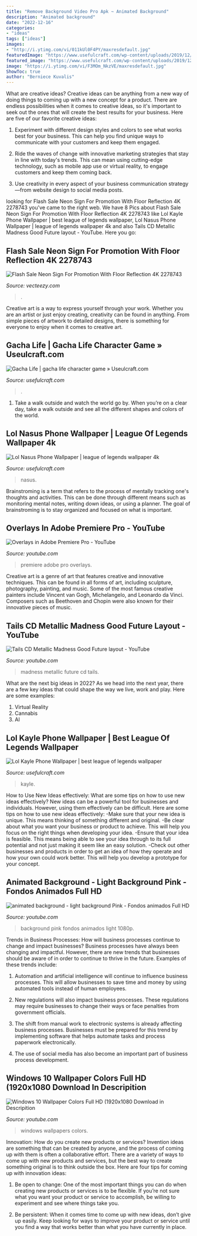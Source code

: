 ```yaml
---
title: "Remove Background Video Pro Apk ~ Animated Background"
description: "Animated background"
date: "2022-12-16"
categories:
- "ideas"
tags: ["ideas"]
images:
- "http://i.ytimg.com/vi/011kUl0F4PY/maxresdefault.jpg"
featuredImage: "https://www.usefulcraft.com/wp-content/uploads/2019/12/gacha-life-15.jpg"
featured_image: "https://www.usefulcraft.com/wp-content/uploads/2019/12/lol-kayle-phone-wallpaper-26.jpg"
image: "https://i.ytimg.com/vi/F3MOm_NkzVE/maxresdefault.jpg"
ShowToc: true
author: "Berniece Kuvalis"
---
```



What are creative ideas?
Creative ideas can be anything from a new way of doing things to coming up with a new concept for a product. There are endless possibilities when it comes to creative ideas, so it's important to seek out the ones that will create the best results for your business. Here are five of our favorite creative ideas: 
1. Experiment with different design styles and colors to see what works best for your business. This can help you find unique ways to communicate with your customers and keep them engaged.

2. Ride the waves of change with innovative marketing strategies that stay in line with today's trends. This can mean using cutting-edge technology, such as mobile app use or virtual reality, to engage customers and keep them coming back. 

3. Use creativity in every aspect of your business communication strategy—from website design to social media posts.

	

		
looking for Flash Sale Neon Sign For Promotion With Floor Reflection 4K 2278743 you've came to the right web. We have 8 Pics about Flash Sale Neon Sign For Promotion With Floor Reflection 4K 2278743 like Lol Kayle Phone Wallpaper | best league of legends wallpaper, Lol Nasus Phone Wallpaper | league of legends wallpaper 4k and also Tails CD Metallic Madness Good Future layout - YouTube. Here you go:
		
    
## Flash Sale Neon Sign For Promotion With Floor Reflection 4K 2278743

<img loading=lazy src="https://static.vecteezy.com/system/resources/thumbnails/002/278/743/original/flash-sale-neon-sign-for-promotion-with-floor-reflection-4k-free-video.jpg" onerror="this.onerror=null;this.src='https://tse2.mm.bing.net/th?id=OIP.JaKZFUdehpAlpFfGxF5RogHaEK&amp;pid=15.1';" alt="Flash Sale Neon Sign For Promotion With Floor Reflection 4K 2278743">

_Source: vecteezy.com_

>. 

	

Creative art is a way to express yourself through your work. Whether you are an artist or just enjoy creating, creativity can be found in anything. From simple pieces of artwork to detailed designs, there is something for everyone to enjoy when it comes to creative art.

    
## Gacha Life | Gacha Life Character Game » Useulcraft.com

<img loading=lazy src="https://www.usefulcraft.com/wp-content/uploads/2019/12/gacha-life-15.jpg" onerror="this.onerror=null;this.src='https://tse2.mm.bing.net/th?id=OIP.eg4pHSrp1GUm6msk9ZDCTgHaHa&amp;pid=15.1';" alt="Gacha Life | gacha life character game » Useulcraft.com">

_Source: usefulcraft.com_

>. 

	

1) Take a walk outside and watch the world go by. When you’re on a clear day, take a walk outside and see all the different shapes and colors of the world.

    
## Lol Nasus Phone Wallpaper | League Of Legends Wallpaper 4k

<img loading=lazy src="https://www.usefulcraft.com/wp-content/uploads/2019/12/lol-nasus-phone-wallpaper-24.jpg" onerror="this.onerror=null;this.src='https://tse4.mm.bing.net/th?id=OIP.LCEH_mT0GoS5VMuzCWFWFwHaKL&amp;pid=15.1';" alt="Lol Nasus Phone Wallpaper | league of legends wallpaper 4k">

_Source: usefulcraft.com_

>nasus. 

	

Brainstroming is a term that refers to the process of mentally tracking one's thoughts and activities. This can be done through different means such as monitoring mental notes, writing down ideas, or using a planner. The goal of brainstroming is to stay organized and focused on what is important.

    
## Overlays In Adobe Premiere Pro - YouTube

<img loading=lazy src="http://i.ytimg.com/vi/011kUl0F4PY/maxresdefault.jpg" onerror="this.onerror=null;this.src='https://tse4.mm.bing.net/th?id=OIP.wEjOHWZkmYbKmsgtH5vf5AHaEK&amp;pid=15.1';" alt="Overlays in Adobe Premiere Pro - YouTube">

_Source: youtube.com_

>premiere adobe pro overlays. 

	

Creative art is a genre of art that features creative and innovative techniques. This can be found in all forms of art, including sculpture, photography, painting, and music. Some of the most famous creative painters include Vincent van Gogh, Michelangelo, and Leonardo da Vinci. Composers such as Beethoven and Chopin were also known for their innovative pieces of music.

    
## Tails CD Metallic Madness Good Future Layout - YouTube

<img loading=lazy src="https://i.ytimg.com/vi/AH_TQPjF4CY/maxresdefault.jpg" onerror="this.onerror=null;this.src='https://tse1.mm.bing.net/th?id=OIP._8ayvVF7phegM0xkQ6eefwHaEK&amp;pid=15.1';" alt="Tails CD Metallic Madness Good Future layout - YouTube">

_Source: youtube.com_

>madness metallic future cd tails. 

	

What are the next big ideas in 2022?
As we head into the next year, there are a few key ideas that could shape the way we live, work and play. Here are some examples: 
1. Virtual Reality 
2. Cannabis 
3. AI 

    
## Lol Kayle Phone Wallpaper | Best League Of Legends Wallpaper

<img loading=lazy src="https://www.usefulcraft.com/wp-content/uploads/2019/12/lol-kayle-phone-wallpaper-26.jpg" onerror="this.onerror=null;this.src='https://tse3.mm.bing.net/th?id=OIP.W57b_a9FeQHkT9EKRXDFyAHaKM&amp;pid=15.1';" alt="Lol Kayle Phone Wallpaper | best league of legends wallpaper">

_Source: usefulcraft.com_

>kayle. 

	

How to Use New Ideas effectively: What are some tips on how to use new ideas effectively?
New ideas can be a powerful tool for businesses and individuals. However, using them effectively can be difficult. Here are some tips on how to use new ideas effectively: 
-Make sure that your new idea is unique. This means thinking of something different and original. 
-Be clear about what you want your business or product to achieve. This will help you focus on the right things when developing your idea. 
-Ensure that your idea is feasible. This means being able to see your idea through to its full potential and not just making it seem like an easy solution. 
-Check out other businesses and products in order to get an idea of how they operate and how your own could work better. This will help you develop a prototype for your concept.

    
## Animated Background - Light Background Pink - Fondos Animados Full HD

<img loading=lazy src="https://i.ytimg.com/vi/Zjmm5Xpw8xE/maxresdefault.jpg" onerror="this.onerror=null;this.src='https://tse1.mm.bing.net/th?id=OIP.Qu5ZGq-g_UucLdao8O7ylwHaEK&amp;pid=15.1';" alt="animated background - light background Pink - Fondos animados Full HD">

_Source: youtube.com_

>background pink fondos animados light 1080p. 

	

Trends in Business Processes: How will business processes continue to change and impact businesses?
Business processes have always been changing and impactful. However, there are new trends that businesses should be aware of in order to continue to thrive in the future. Examples of these trends include:
1. Automation and artificial intelligence will continue to influence business processes. This will allow businesses to save time and money by using automated tools instead of human employees.

2. New regulations will also impact business processes. These regulations may require businesses to change their ways or face penalties from government officials.

3. The shift from manual work to electronic systems is already affecting business processes. Businesses must be prepared for this trend by implementing software that helps automate tasks and process paperwork electronically.

4. The use of social media has also become an important part of business process development.

    
## Windows 10 Wallpaper Colors Full HD (1920x1080 Download In Descripition

<img loading=lazy src="https://i.ytimg.com/vi/F3MOm_NkzVE/maxresdefault.jpg" onerror="this.onerror=null;this.src='https://tse1.mm.bing.net/th?id=OIP.DhCRj8DbWXZpuETImgSaZQHaEK&amp;pid=15.1';" alt="Windows 10 Wallpaper Colors Full HD (1920x1080 Download in Descripition">

_Source: youtube.com_

>windows wallpapers colors. 

	

Innovation: How do you create new products or services?
Invention ideas are something that can be created by anyone, and the process of coming up with them is often a collaborative effort. There are a variety of ways to come up with new products and services, but the best way to create something original is to think outside the box. Here are four tips for coming up with innovation ideas:
1. Be open to change: One of the most important things you can do when creating new products or services is to be flexible. If you’re not sure what you want your product or service to accomplish, be willing to experiment and see where things take you.

2. Be persistent: When it comes time to come up with new ideas, don’t give up easily. Keep looking for ways to improve your product or service until you find a way that works better than what you have currently in place.

